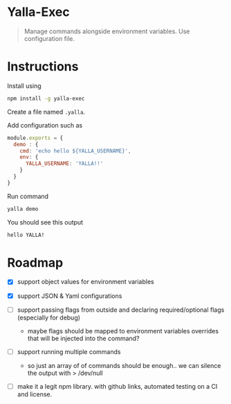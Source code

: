# Yalla-Exec

> Manage commands alongside environment variables. Use configuration file.

# Instructions

Install using

```bash
npm install -g yalla-exec
```

Create a file named `.yalla`.

Add configuration such as

```javascript
module.exports = {
  demo : {
    cmd: 'echo hello ${YALLA_USERNAME}',
    env: {
      YALLA_USERNAME: 'YALLA!!'
    }
  }
}
```

Run command

```bash
yalla demo
```

You should see this output

```bash
hello YALLA!
```

# Roadmap

 - [X] support object values for environment variables
 - [X] support JSON & Yaml configurations
 - [ ] support passing flags from outside and declaring required/optional flags (especially for debug)
     - maybe flags should be mapped to environment variables overrides that will be injected into the command?
 - [ ] support running multiple commands 
     - so just an array of of commands should be enough.. we can silence the output with > /dev/null 
 - [ ] make it a legit npm library. with github links, automated testing on a CI and license. 

